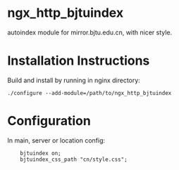 # ngx_http_bjtuindex

autoindex module for mirror.bjtu.edu.cn, with nicer style.

Installation Instructions
=========================

Build and install by running in nginx directory:

```
./configure --add-module=/path/to/ngx_http_bjtuindex
```

Configuration
=============

In main, server or location config:
```
    bjtuindex on;
    bjtuindex_css_path "cn/style.css";
```
